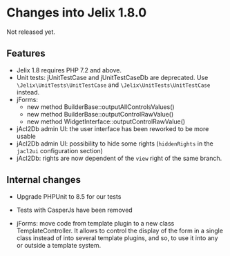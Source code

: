 Changes into Jelix 1.8.0
========================

Not released yet.


Features
--------

* Jelix 1.8 requires PHP 7.2 and above.
* Unit tests: jUnitTestCase and jUnitTestCaseDb are deprecated. Use  
 `\Jelix\UnitTests\UnitTestCase` and `\Jelix\UnitTests\UnitTestCase` instead.
* jForms:
  * new method BuilderBase::outputAllControlsValues()
  * new method BuilderBase::outputControlRawValue()
  * new method WidgetInterface::outputControlRawValue()
* jAcl2Db admin UI: the user interface has been reworked to be more usable
* jAcl2Db admin UI: possibility to hide some rights (`hiddenRights` in the `jacl2ui` configuration section)
* jAcl2Db: rights are now dependent of the `view` right of the same branch.


Internal changes
----------------

* Upgrade PHPUnit to 8.5 for our tests
* Tests with CasperJs have been removed

* jForms: move code from template plugin to a new class TemplateController.
  It allows to control the display of the form in a single class
  instead of into several template plugins, and so, to use it into any or 
  outside a template system.

